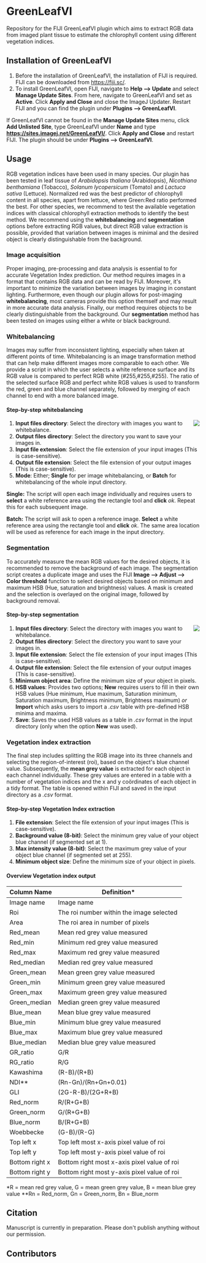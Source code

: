 # GreenLeafVI
Repository for the FIJI GreenLeafVI plugin which aims to extract RGB data from imaged plant tissue to estimate the chlorophyll content using different vegetation indices.

## Installation of GreenLeafVI
1. Before the installation of GreenLeafVI, the installation of FIJI is required. FIJI can be downloaded from https://fiji.sc/.
2. To install GreenLeafVI, open FIJI, navigate to **Help --> Update** and select **Manage Update Sites**. From here, navigate to GreenLeafVI and set as **Active**. Click **Apply and Close** and close the ImageJ Updater. Restart FIJI and you can find the plugin under **Plugins --> GreenLeafVI**.

If GreenLeafVI cannot be found in the **Manage Update Sites** menu, click **Add Unlisted Site**, type GreenLeafVI under **Name** and type **https://sites.imagej.net/GreenLeafVI/**. Click **Apply and Close** and restart FIJI. The plugin should be under **Plugins --> GreenLeafVI**.

## Usage
RGB vegetation indices have been used in many species. Our plugin has been tested in leaf tissue of *Arabidopsis thaliana* (Arabidopsis), *Nicothiana benthamiana* (Tobacco), *Solanum lycopersicum* (Tomato) and *Lactuca sativa* (Lettuce). Normalized red was the best predictor of chlorophyll content in all species, apart from lettuce, where Green:Red ratio performed the best. For other species, we recommend to test the available vegetation indices with classical chlorophyll extraction methods to identify the best method. We recommend using the **whitebalancing** and **segmentation** options before extracting RGB values, but direct RGB value extraction is possible, provided that variation between images is minimal and the desired object is clearly distinguishable from the background.

### Image acquisition
Proper imaging, pre-processing and data analysis is essential to for accurate Vegetation Index prediction. Our method requires images in a format that contains RGB data and can be read by FIJI. Moreover, it's important to minimize the variation between images by imaging in constant lighting. Furthermore, even though our plugin allows for post-imaging **whitebalancing**, most cameras provide this option themself and may result in more accurate data analysis. Finally, our method requires objects to be clearly distinguishable from the background. Our **segmentation** method has been tested on images using either a white or black background.

### Whitebalancing
Images may suffer from inconsistent lighting, especially when taken at different points of time. Whitebalancing is an image transformation method that can help make different images more comparable to each other. We provide a script in which the user selects a white reference surface and its RGB value is compared to perfect RGB white (#255,#255,#255). The ratio of the selected surface RGB and perfect white RGB values is used to transform the red, green and blue channel separately, followed by merging of each channel to end with a more balanced image.

#### Step-by-step whitebalancing
<img align = "right" src = "Screenshot_whitebalance.png">

1. **Input files directory**: Select the directory with images you want to whitebalance.
2. **Output files directory**: Select the directory you want to save your images in.
3. **Input file extension**: Select the file extension of your input images (This is case-sensitive).
4. **Output file extension**: Select the file extension of your output images (This is case-sensitive).
5. **Mode**: Either; **Single** for per image whitebalancing, or **Batch** for whitebalancing of the whole input directory.

**Single:** The script will open each image individually and requires users to **select** a white reference area using the rectangle tool and **click** *ok*. Repeat this for each subsequent image.

**Batch:** The script will ask to open a reference image. **Select** a white reference area using the rectangle tool and **click** *ok*. The same area location will be used as reference for each image in the input directory.

### Segmentation
To accurately measure the mean RGB values for the desired objects, it is recommended to remove the background of each image. The segmentation script creates a duplicate image and uses the FIJI **Image --> Adjust --> Color threshold** function to select desired objects based on minimum and maximum HSB (Hue, saturation and brightness) values. A mask is created and the selection is overlayed on the original image, followed by background removal.

#### Step-by-step segmentation
<img align = "right" src = Screenshot_segmentation.png>

1. **Input files directory**: Select the directory with images you want to whitebalance.
2. **Output files directory**: Select the directory you want to save your images in.
3. **Input file extension**: Select the file extension of your input images (This is case-sensitive).
4. **Output file extension**: Select the file extension of your output images (This is case-sensitive).
5. **Minimum object area**: Define the minimum size of your object in pixels.
6. **HSB values**: Provides two options; **New** requires users to fill in their own HSB values (Hue minimum, Hue maximum, Saturation minimum, Saturation maximum, Brightness minimum, Brightness maximum) *or* **Import** which asks users to import a *.csv* table with pre-defined HSB minima and maxima.
7. **Save**: Saves the used HSB values as a table in *.csv* format in the input directory (only when the option **New** was used).

### Vegetation index extraction
The final step includes splitting the RGB image into its three channels and selecting the region-of-interest (roi), based on the object's blue channel value. Subsequently, the **mean grey value** is extracted for each object in each channel individually. These grey values are entered in a table with a number of vegetation indices and the x and y coördinates of each object in a tidy format. The table is opened within FIJI and saved in the input directory as a *.csv* format.

#### Step-by-step Vegetation Index extraction
1. **File extension**: Select the file extension of your input images (This is case-sensitive).
2. **Background value (8-bit)**: Select the minimum grey value of your object blue channel (if segmented set at 1).
3. **Max intensity value (8-bit)**: Select the maximum grey value of your object blue channel (if segmented set at 255).
4. **Minimum object size**: Define the minimum size of your object in pixels.

#### Overview Vegetation index output
|Column Name|Definition*|
|-----------|----------|
|Image name |Image name|
|Roi|The roi number within the image selected|
|Area|The roi area in number of pixels|
|Red_mean|Mean red grey value measured|
|Red_min|Minimum red grey value measured|
|Red_max|Maximum red grey value measured|
|Red_median|Median red grey value measured|
|Green_mean|Mean green grey value measured|
|Green_min|Minimum green grey value measured|
|Green_max|Maximum green grey value measured|
|Green_median|Median green grey value measured|
|Blue_mean|Mean blue grey value measured|
|Blue_min|Minimum blue grey value measured|
|Blue_max|Maximum blue grey value measured|
|Blue_median|Median blue grey value measured|
|GR_ratio|G/R|
|RG_ratio|R/G|
|Kawashima|(R-B)/(R+B)|
|NDI**|(Rn-Gn)/(Rn+Gn+0.01)|
|GLI|(2G-R-B)/(2G+R+B)|
|Red_norm|R/(R+G+B)|
|Green_norm|G/(R+G+B)|
|Blue_norm|B/(R+G+B)|
|Woebbecke|(G-B)/(R-G)|
|Top left x|Top left most x-axis pixel value of roi|
|Top left y|Top left most y-axis pixel value of roi|
|Bottom right x|Bottom right most x-axis pixel value of roi|
|Bottom right y|Bottom right most y-axis pixel value of roi|

*R = mean red grey value, G = mean green grey value, B = mean blue grey value
**Rn = Red_norm, Gn = Green_norm, Bn = Blue_norm 

## Citation
Manuscript is currently in preparation. Please don't publish anything without our permission.

## Contributors
